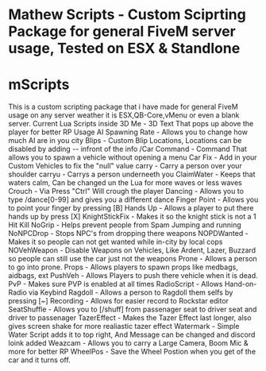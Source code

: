 # Mathew Scripts - Custom Sciprting Package for general FiveM server usage, Tested on ESX & Standlone 
# mScripts
This is a custom scripting package that i have made for general FiveM usage on any server weather it is ESX,QB-Core,vMenu or even a blank server. Current Lua Scripts inside
    3D Me - 3D Text That pops up above the player for better RP Usage 
    AI Spawning Rate - Allows you to change how much AI are in you city
    Blips - Custom Blip Locations, Locations can be disabled by adding -- infront of the info 
    /Car Command - Command That allows you to spawn a vehicle without opening a menu
    Car Fix - Add in your Custom Vehicles to fix the "null" value
    carry - Carry a person over your shoulder
    carryu - Carrys a person underneeth you
    ClaimWater - Keeps that waters calm, Can be changed un the Lua for more waves or less waves
    Crouch - Via Press "Ctrl" Will crough the player
    Dancing - Allows you to type /dance[0-99] and gives you a different dance
    Finger Point - Allows you to point your finger by pressing [B]
    Hands Up - Allows a player to put there hands up by press [X]
    KnightStickFix - Makes it so the knight stick is not a 1 Hit Kill
    NoGrip - Helps prevent people from Spam Jumping and running
    NoNPCDrop - Stops NPC's from dropping there weapons
    NOPDWanted - Makes it so people can not get wanted while in-city by local cops
    NOVehWeapon - Disable Weapons on Vehicles, Like Ardent, Lazer, Buzzard so people can still use the car just not the weapons
    Prone - Allows a person to go into prone.
    Props - Allows players to spawn props like medbags, aidbags, ext
    PushVeh - Allows Players to push there vehicle when it is dead.
    PvP - Makes sure PVP is enabled at all times
    RadioScript - Allows Hand-on-Radio via Keybind
    Ragdoll - Allows a person to Ragdoll them selfs by pressing [~] 
    Recording - Allows for easier record to Rockstar editor
    SeatShuffle - Allows you to [/shuff] from passenager seat to driver seat and driver to passenager
    TazerEffect - Makes the Tazer Effect last longer, also gives screen shake for more realiastic tazer effect
    Watermark - Simple Water Script adds it to top right, And Message can be changed and discord loink added
    Weazcam - Allows you to carry a Large Camera, Boom Mic & more for better RP
    WheelPos - Save the Wheel Postion when you get of the car and it turns off.